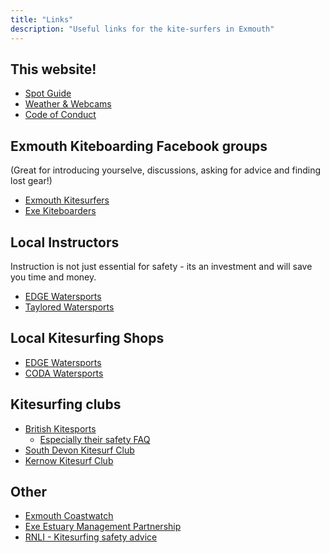 ```yaml
---
title: "Links"
description: "Useful links for the kite-surfers in Exmouth"
---
```


## This website!

* [Spot Guide](/spot-guide/)
* [Weather & Webcams](/weather/)
* [Code of Conduct](/code-of-conduct/)

## Exmouth Kiteboarding Facebook groups
(Great for introducing yourselve, discussions, asking for advice and finding lost gear!)

* [Exmouth Kitesurfers](https://www.facebook.com/groups/exmouthkitesurf/)
* [Exe Kiteboarders](https://www.facebook.com/groups/776864838993273/)

## Local Instructors

Instruction is not just essential for safety - its an investment and will save you time and money.

* [EDGE Watersports](https://www.edgewatersports.com/)
* [Taylored Watersports](http://tayloredwatersports.com/)

## Local Kitesurfing Shops

* [EDGE Watersports](https://www.edgewatersports.com/)
* [CODA Watersports](https://www.codawatersports.com/)

## Kitesurfing clubs

* [British Kitesports](https://www.britishkitesports.org/)
  * [Especially their safety FAQ](https://www.britishkitesports.org/information-guides/safety-faq/)
* [South Devon Kitesurf Club](https://www.sdkc.co.uk)
* [Kernow Kitesurf Club](http://www.kernowkitesurfclub.co.uk/)

## Other

* [Exmouth Coastwatch](https://exmouthcoastwatch.co.uk/)
* [Exe Estuary Management Partnership](https://www.exe-estuary.org/exe-codes-of-conduct)
* [RNLI - Kitesurfing safety advice](https://rnli.org/safety/choose-your-activity/kitesurfing)